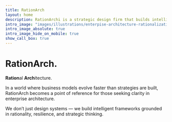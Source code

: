 ```yaml
---
title: RationArch
layout: home
description: RationArchi is a strategic design firm that builds intelligent, resilient enterprise architectures grounded in clarity and rational thinking.
intro_image: "images/illustrations/enterpise-architecture-rationalization.png"
intro_image_absolute: true
intro_image_hide_on_mobile: true
show_call_box: true
---
```


# RationArch.

**Ration**al **Arch**itecture.

In a world where business models evolve faster than strategies are built, RationArch becomes a point of reference for those seeking clarity in enterprise architecture.

We don’t just design systems — we build intelligent frameworks grounded in rationality, resilience, and strategic thinking.
